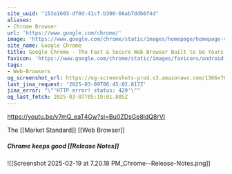 ```yaml
---
site_uuid: "153e1603-df0d-41cf-b300-66ab7ddb6f4d"
aliases:
- Chrome Browser
url: 'https://www.google.com/chrome/'
image: 'https://www.google.com/chrome/static/images/homepage/homepage-v2.png'
site_name: Google Chrome
title: Google Chrome - The Fast & Secure Web Browser Built to be Yours
favicon: 'https://www.google.com/chrome/static/images/favicons/android-icon-192x192.png'
tags:
- Web-Browsers
og_screenshot_url: https://og-screenshots-prod.s3.amazonaws.com/1366x768/80/false/f017c8050d1c5fcdb4511ba7fa11d3f363165748200d77db41845a647e6acfb6.jpeg
last_jina_request: '2025-03-09T06:45:02.817Z'
jina_error: "\"'HTTP error! status: 429'\""
og_last_fetch: 2025-03-07T05:19:01.805Z
---
```

https://youtu.be/v7mQ_eaT4Gw?si=Bu0ZDsGe8ldQ8rVI

The [[Market Standard]] [[Web Browser]]

##### Chrome keeps good [[Release Notes]]
![[Screenshot 2025-02-19 at 7.20.18 PM_Chrome--Release-Notes.png]]
